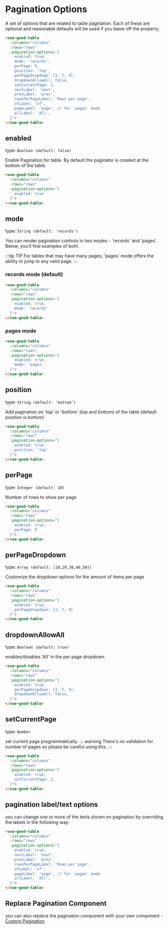 # Pagination Options

A set of options that are related to table pagination. Each of these are optional and reasonable defaults will be used if you leave off the property.

```html
<vue-good-table
  :columns="columns"
  :rows="rows"
  :pagination-options="{
    enabled: true,
    mode: 'records',
    perPage: 5,
    position: 'top',
    perPageDropdown: [3, 7, 9],
    dropdownAllowAll: false,
    setCurrentPage: 2,
    nextLabel: 'next',
    prevLabel: 'prev',
    rowsPerPageLabel: 'Rows per page',
    ofLabel: 'of',
    pageLabel: 'page', // for 'pages' mode
    allLabel: 'All',
  }">
</vue-good-table>
```

## enabled

type: `Boolean (default: false)`

Enable Pagination for table. By default the paginator is created at the bottom of the table.
```html
<vue-good-table
  :columns="columns"
  :rows="rows"
  :pagination-options="{
    enabled: true
  }">
</vue-good-table>
```

## mode

type: `String (default: 'records')`

You can render pagination controls in two modes - 'records' and 'pages'. Below, you'll find examples of both. 

:::tip TIP
For tables that may have many pages, 'pages' mode offers the ability to jump to any valid page. 
:::

### records mode (default)
```html
<vue-good-table
  :columns="columns"
  :rows="rows"
  :pagination-options="{
    enabled: true,
    mode: 'records'
  }">
</vue-good-table>
```
<pagination-table
  :options="{
    enabled: true,
    mode: 'records',
    perPage: 2,
  }" />

### pages mode
```html
<vue-good-table
  :columns="columns"
  :rows="rows"
  :pagination-options="{
    enabled: true,
    mode: 'pages'
  }">
</vue-good-table>
```
<pagination-table
  :options="{
    enabled: true,
    mode: 'pages',
    perPage: 2,
  }" />

## position

type: `String (default: 'bottom')`

Add pagination on 'top' or 'bottom' (top and bottom) of the table (default position is bottom)
```html
<vue-good-table
  :columns="columns"
  :rows="rows"
  :pagination-options="{
    enabled: true,
    position: 'top'
  }">
</vue-good-table>
```

## perPage

type: `Integer (default: 10)`

Number of rows to show per page
```html
<vue-good-table
  :columns="columns"
  :rows="rows"
  :pagination-options="{
    enabled: true,
    perPage: 5
  }">
</vue-good-table>
```

## perPageDropdown

type: `Array (default: [10,20,30,40,50])`

Customize the dropdown options for the amount of items per page
```html
<vue-good-table
  :columns="columns"
  :rows="rows"
  :pagination-options="{
    enabled: true,
    perPageDropdown: [3, 7, 9]
  }">
</vue-good-table>
```

## dropdownAllowAll

type: `Boolean (default: true)`

enables/disables 'All' in the per page dropdown.
```html
<vue-good-table
  :columns="columns"
  :rows="rows"
  :pagination-options="{
    enabled: true,
    perPageDropdown: [3, 7, 9],
    dropdownAllowAll: false,
  }">
</vue-good-table>
```

## setCurrentPage

type: `Number`

set current page programmatically. 
::: warning
There's no validation for number of pages so please be careful using this.
:::

```html
<vue-good-table
  :columns="columns"
  :rows="rows"
  :pagination-options="{
    enabled: true,
    setCurrentPage: 2,
  }">
</vue-good-table>
```

## pagination label/text options
you can change one or more of the texts shown on pagination by overriding the labels in the following way: 
```html
<vue-good-table
  :columns="columns"
  :rows="rows"
  :pagination-options="{
    enabled: true,
    nextLabel: 'next',
    prevLabel: 'prev',
    rowsPerPageLabel: 'Rows per page',
    ofLabel: 'of',
    pageLabel: 'page', // for 'pages' mode
    allLabel: 'All',
  }">
</vue-good-table>
```

## Replace Pagination Component

you can also replace the pagination component with your own component - [Custom Pagination](/guide/advanced/#custom-pagination)